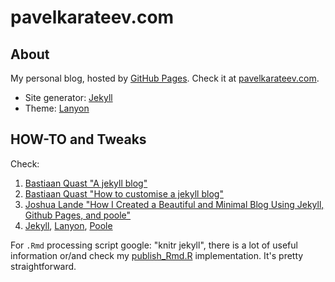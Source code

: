 # pavelkarateev.com

## About

My personal blog, hosted by [GitHub Pages](http://pages.github.com/). Check it at [pavelkarateev.com](http://pavelkarateev.com/).

- Site generator: [Jekyll](http://jekyllrb.com/)
- Theme: [Lanyon](http://lanyon.getpoole.com/)

## HOW-TO and Tweaks

Check:

1. [Bastiaan Quast "A jekyll blog"](http://qua.st/jekyll-blog/)
2. [Bastiaan Quast "How to customise a jekyll blog"](http://qua.st/customise-jekyll-blog/)
3. [Joshua Lande "How I Created a Beautiful and Minimal Blog Using Jekyll, Github Pages, and poole"](http://joshualande.com/jekyll-github-pages-poole/)
4. [Jekyll](http://jekyllrb.com/), [Lanyon](http://lanyon.getpoole.com/), [Poole](https://github.com/poole/poole)

For `.Rmd` processing script google: "knitr jekyll", there is a lot of useful information or/and check my [publish_Rmd.R](publish_Rmd.R) implementation. It's pretty straightforward.
